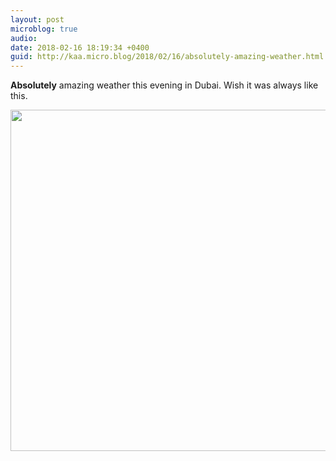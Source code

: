 ```yaml
---
layout: post
microblog: true
audio: 
date: 2018-02-16 18:19:34 +0400
guid: http://kaa.micro.blog/2018/02/16/absolutely-amazing-weather.html
---
```

**Absolutely** amazing weather this evening in Dubai. Wish it was always like this.

<img src="https://www.kaa.bz/uploads/2018/cba7176f3d.jpg" width="600" height="546" />
